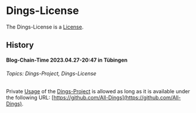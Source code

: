 # Dings-License

The Dings-License is a [License](670007.md).

## History

#### Blog-Chain-Time 2023.04.27-20:47 in Tübingen <a id="1001"/>
###### Topics: Dings-Project, Dings-License

Private [Usage](600079.md) of the [Dings-Project](300000006.md) is allowed as long as it is available under the following URL: [https://github.com/All-Dings](https://github.com/All-Dings).
